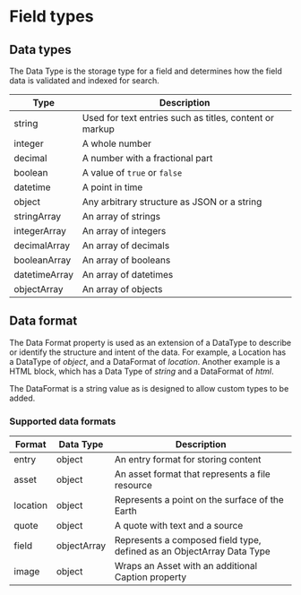 # Field types

## Data types

The Data Type is the storage type for a field and determines how the field data is validated and indexed for search.

| Type | Description |
| ---- | ----------- |
| string | Used for text entries such as titles, content or markup |
| integer | A whole number |
| decimal | A number with a fractional part |
| boolean | A value of `true` or `false` |
| datetime | A point in time |
| object | Any arbitrary structure as JSON or a string |
| stringArray | An array of strings |
| integerArray | An array of integers |
| decimalArray | An array of decimals |
| booleanArray | An array of booleans |
| datetimeArray | An array of datetimes |
| objectArray | An array of objects |

## Data format

The Data Format property is used as an extension of a DataType to describe or identify the structure and intent of the data. For example, a Location has a DataType of *object*, and a DataFormat of *location*. Another example is a HTML block, which has a Data Type of *string* and a DataFormat of *html*.  

The DataFormat is a string value as is designed to allow custom types to be added.

### Supported data formats

| Format | Data Type | Description |
| ------ | --------- | ----------- |
| entry | object | An entry format for storing content |
| asset | object | An asset format that represents a file resource |
| location | object | Represents a point on the surface of the Earth |
| quote | object | A quote with text and a source |
| field | objectArray |Represents a composed field type, defined as an ObjectArray Data Type |
| image | object | Wraps an Asset with an additional Caption property |

